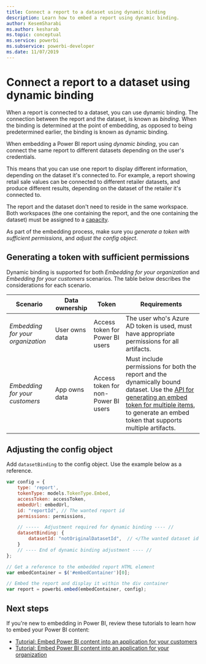 ```yaml
---
title: Connect a report to a dataset using dynamic binding 
description: Learn how to embed a report using dynamic binding.
author: KesemSharabi
ms.author: kesharab
ms.topic: conceptual
ms.service: powerbi
ms.subservice: powerbi-developer
ms.date: 11/07/2019
---
```


# Connect a report to a dataset using dynamic binding 

When a report is connected to a dataset, you can use dynamic binding. The connection between the report and the dataset, is known as *binding*. When the binding is determined at the point of embedding, as opposed to being predetermined earlier, the binding is known as dynamic binding.

When embedding a Power BI report using *dynamic binding*, you can connect the same report to different datasets depending on the user's credentials.

This means that you can use one report to display different information, depending on the dataset it's connected to. For example, a report showing retail sale values can be connected to different retailer datasets, and produce different results, depending on the dataset of the retailer it's connected to.

The report and the dataset don't need to reside in the same workspace. Both workspaces (the one containing the report, and the one containing the dataset) must be assigned to a [capacity](azure-pbie-create-capacity.md).

As part of the embedding process, make sure you *generate a token with sufficient permissions*, and *adjust the config object*.

## Generating a token with sufficient permissions

Dynamic binding is supported for both *Embedding for your organization* and *Embedding for your customers* scenarios. The table below describes the considerations for each scenario.

|Scenario  |Data ownership  |Token  |Requirements  |
|---------|---------|---------|---------|
|*Embedding for your organization*    |User owns data         |Access token for Power BI users         |The user who's Azure AD token is used, must have appropriate permissions for all artifacts.         |
|*Embedding for your customers*     |App owns data         |Access token for non-Power BI users         |Must include permissions for both the report and the dynamically bound dataset. Use the [API for generating an embed token for multiple items](embed-sample-for-customers.md#multiEmbedToken), to generate an embed token that supports multiple artifacts.         |

## Adjusting the config object
Add `datasetBinding` to the config object. Use the example below as a reference.

```javascript
var config = {
    type: 'report',
    tokenType: models.TokenType.Embed,
    accessToken: accessToken,
    embedUrl: embedUrl,
    id: "reportId", // The wanted report id
    permissions: permissions,

    // -----  Adjustment required for dynamic binding ---- //
    datasetBinding: {
        datasetId: "notOriginalDatasetId",  // </The wanted dataset id
    }
    // ---- End of dynamic binding adjustment ---- //
};

// Get a reference to the embedded report HTML element
var embedContainer = $('#embedContainer')[0];

// Embed the report and display it within the div container
var report = powerbi.embed(embedContainer, config);
```

## Next steps

If you're new to embedding in Power BI, review these tutorials to learn how to embed your Power BI content:
* [Tutorial: Embed Power BI content into an application for your customers](embed-sample-for-customers.md)
* [Tutorial: Embed Power BI content into an application for your organization](embed-sample-for-your-organization.md)